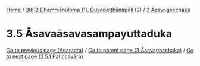 
[Home](/) / [38P2 Dhammānuloma (1), Dukapaṭṭhānapāḷi (2)](../../38P2.md) / [3 Āsavagocchaka](../3.md)

# 3.5 Āsavaāsavasampayuttaduka


[Go to previous page (Anantara)](3.4/3.4.7/3.4.7.1--4/3.4.7.1--4.1/Anantara.md) / [Go to parent page (3 Āsavagocchaka)](../3.md) / [Go to next page (3.5.1 Paṭiccavāra)](3.5/3.5.1.md)



